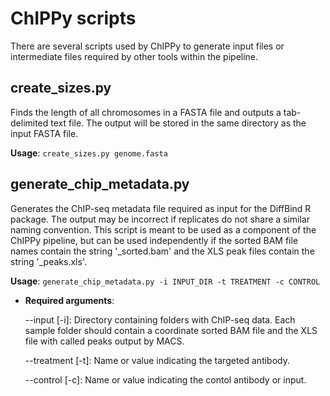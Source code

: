 # ChIPPy scripts
There are several scripts used by ChIPPy to generate input files or intermediate files required by other tools within the pipeline.

## create_sizes.py

Finds the length of all chromosomes in a FASTA file and outputs a tab-delimited text file. The output will be stored in the same directory as the input FASTA file.

**Usage**: ```create_sizes.py genome.fasta```

## generate_chip_metadata.py

Generates the ChIP-seq metadata file required as input for the DiffBind R package. The output may be incorrect if replicates do not share a similar naming convention. This script is meant to be used as a component of the ChIPPy pipeline, but can be used independently if the sorted BAM file names contain the string '_sorted.bam' and the XLS peak files contain the string '_peaks.xls'.

**Usage**: ```generate_chip_metadata.py -i INPUT_DIR -t TREATMENT -c CONTROL```

- **Required arguments**:

   --input [-i]: Directory containing folders with ChIP-seq data. Each sample folder should contain a coordinate sorted BAM file and the XLS file with called peaks output by MACS.

   --treatment [-t]: Name or value indicating the targeted antibody.

   --control [-c]: Name or value indicating the contol antibody or input.

